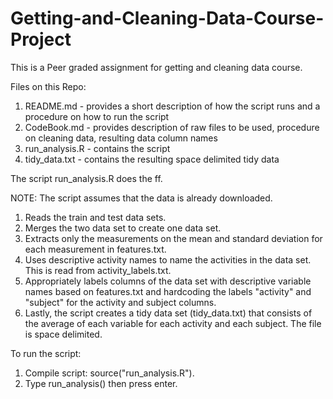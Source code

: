 # Getting-and-Cleaning-Data-Course-Project
This is a Peer graded assignment for getting and cleaning data course.

Files on this Repo:
1) README.md - provides a short description of how the script runs and a procedure on how to run the script
2) CodeBook.md - provides description of raw files to be used, procedure on cleaning data, resulting data column names
3) run_analysis.R - contains the script
4) tidy_data.txt - contains the resulting space delimited tidy data


The script run_analysis.R does the ff.

NOTE: The script assumes that the data is already downloaded.

1) Reads the train and test data sets.
2) Merges the two data set to create one data set.
3) Extracts only the measurements on the mean and standard deviation for each measurement in features.txt.
4) Uses descriptive activity names to name the activities in the data set. This is read from activity_labels.txt.
5) Appropriately labels columns of the data set with descriptive variable names based on features.txt and hardcoding the labels "activity" and "subject" for the activity and subject columns. 
6) Lastly, the script creates a tidy data set (tidy_data.txt) that consists of the average of each variable for each activity and each subject. The file is space delimited.

To run the script:
1) Compile script: source("run_analysis.R").
2) Type run_analysis() then press enter.
